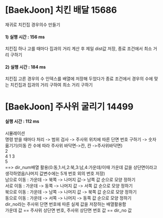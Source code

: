 # [BaekJoon] 치킨 배달 15686  
재귀로 치킨집 경우의수 만들기  
#### 1) 실행 시간 : 156 ms  
치킨집 하나 고를 때마다 집과의 거리 계산 후 제일 dist값 저장, 종료 조건에서 최소 거리 구하기  
#### 2) 실행 시간 : 184 ms  
치킨집 고른 경우의 수 인덱스를 배열에 저장해 두었다가 종료 조건에서 경우의 수에 맞는 치킨집과 집과의 거리 구하여 최소 거리 구하기  



# [BaekJoon] 주사위 굴리기 14499    
#### 실행 시간 : 112 ms  
시뮬레이션  
명령 받을 때마다 처리 -> 범위 검사 -> 주사위 위치에 따른 단면 번호 구하기 -> 숫자 옮기기(이동 칸 수에 따라 주사위 바닥면->칸, 칸 ->주사위바닥면)   
  2   
4 1 3  
  5  
==> dir_num배열 활용(0:동,1:서,2:북,3:남,4:가운데/이때 가운데 값을 상단면이라고 생각하였음/나머지 값변수에는 5개 번호 외의 번호 저장)  
남으로 이동 : 가운데 -> 북쪽 -> 나머지 값-> 남쪽 값 순으로 모양 정하기  
서로 이동 : 가운데 -> 동쪽 -> 나머지 값 -> 서쪽 값 순으로 모양 정하기  
북으로 이동 : 가운데 -> 남쪽 -> 나머지 값 -> 북쪽 값 순으로 모양 정하기  
동으로 이동 : 가운데 -> 서쪽 -> 나머지 -> 동쪽 값 순으로 모양 정하기  
dir_no라는 주사위 단면 번호에 따른 실제 값을 저장하는 배열활용함  
가운데 값 == 주사위 상단면 번호, 주사위 상단면 번호 값 == dir_no 값  
